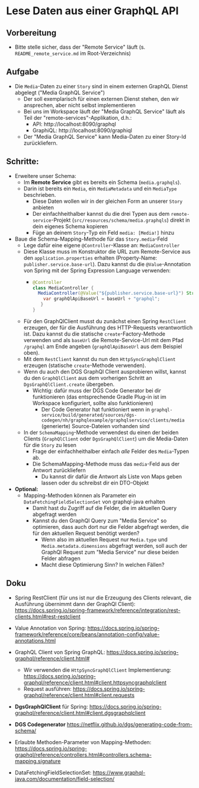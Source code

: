 # Lese Daten aus einer GraphQL API

## Vorbereitung

- Bitte stelle sicher, dass der "Remote Service" läuft (s. `README_remote_service.md` im Root-Verzeichnis)

## Aufgabe

- Die `Media`-Daten zu einer `Story` sind in einem externen GraphQL Dienst abgelegt ("Media GraphQL Service")
  - Der soll exemplarisch für einen externen Dienst stehen, den wir ansprechen, aber nicht selbst implementieren
  - Bei uns im Workspace läuft der "Media GraphQL Service" läuft als Teil der "remote-services"-Applikation, d.h.:
    - API: http://localhost:8090/graphql
    - GraphiQL: http://localhost:8090/graphiql
  - Der "Media GraphQL Service" kann Media-Daten zu einer Story-Id zurückliefern.

## Schritte:
- Erweitere unser Schema:
  - Im **Remote Service** gibt es bereits ein Schema (`media.graphqls`).
  - Darin ist bereits ein `Media`, ein `MediaMetadata` und ein `MediaType` beschrieben. 
    - Diese Daten wollen wir in der gleichen Form an unserer `Story` anbieten
    - Der einfachheithalber kannst du die drei Typen aus dem `remote-service`-Projekt (`src/resources/schema/media.graphqls`) direkt in dein eigenes Schema kopieren
    - Füge an deinem `Story`-Typ ein Feld `media: [Media!]` hinzu
- Baue die Schema-Mapping-Methode für das `Story.media`-Feld
  - Lege dafür eine eigene `@Controller`-Klasse an: `MediaController`
  - Diese Klasse muss im Konstruktor die URL zum Remote-Service aus den `application.properties` erhalten (Property-Name: `publisher.service.base-url`). Dazu kannst du die `@Value`-Annotation von Spring mit der Spring Expression Language verwenden:
    - ```java
      @Controller
      class MediaController {
        MediaController(@Value("${publisher.service.base-url}") String baseUrl) {
          var graphQlApiBaseUrl = baseUrl + "graphql";
         }
      }      
      ```
  - Für den GraphQlClient musst du zunächst einen Spring `RestClient` erzeugen, der für die Ausführung des HTTP-Requests verantwortlich ist. Dazu kannst du die statische `create`-Factory-Methode verwenden und als `baseUrl` die Remote-Service-Url mit dem Pfad `/graphql` am Ende angeben (`graphQlApiBaseUrl` aus dem Beispiel oben).
  - Mit dem `RestClient` kannst du nun den `HttpSyncGraphqlClient` erzeugen (statische `create`-Methode verwenden). 
  - Wenn du auch den DGS GraphQl Client ausprobieren willst, kannst du den `GraphQlClient` aus dem vorherigen Schritt an `DgsGraphQlClient.create` übergeben.
    - Wichtig: dafür muss der DGS Code Generator bei dir funktionieren (das entsprechende Gradle Plug-in ist im Workspace konfiguriert, sollte also funktionieren)
      - Der Code Generator hat funktioniert wenn in `graphql-service/build/generated/sources/dgs-codegen/nh/graphqlexample/graphqlservice/clients/media` (generierte) Source-Dateien vorhanden sind  
  - In der `SchemaMapping`-Methode verwendest du einen der beiden Clients (`GraphQlClient` oder `DgsGraphQlClient`) um die Media-Daten für die `Story` zu lesen
    - Frage der einfachheithalber einfach _alle_ Felder des `Media`-Typen ab.
    - Die SchemaMapping-Methode muss das `media`-Feld aus der Antwort zurückliefern
      - Du kannst dir dafür die Antwort als Liste von Maps geben lassen oder du schreibst dir ein DTO-Objekt
- **Optional:**
  - Mapping-Methoden können als Parameter ein `DataFetchingFieldSelectionSet` von graphql-java erhalten
    - Damit hast du Zugriff auf die Felder, die im aktuellen Query abgefragt werden
    - Kannst du den GraphQl Query zum "Media Service" so optimieren, dass auch dort nur die Felder abgefragt werden, die für den aktuellen Request benötigt werden?
      - Wenn also im aktuellen Request nur `Media.type` und `Media.metadata.dimensions` abgefragt werden, soll auch der GraphQl Request zum "Media Service" nur diese beiden Felder abfragen
      - Macht diese Optimierung Sinn? In welchen Fällen?

## Doku

* Spring RestClient (für uns ist nur die Erzeugung des Clients relevant, die Ausführung übernimmt dann der GraphQl Client): https://docs.spring.io/spring-framework/reference/integration/rest-clients.html#rest-restclient
* Value Annotation von Spring: https://docs.spring.io/spring-framework/reference/core/beans/annotation-config/value-annotations.html

* GraphQL Client von Spring GraphQL: https://docs.spring.io/spring-graphql/reference/client.html#
  * Wir verwenden die `HttpSyncGraphQlClient` Implementierung: https://docs.spring.io/spring-graphql/reference/client.html#client.httpsyncgraphqlclient
  * Request ausführen: https://docs.spring.io/spring-graphql/reference/client.html#client.requests

* **DgsGraphQlClient** für Spring: https://docs.spring.io/spring-graphql/reference/client.html#client.dgsgraphqlclient
* **DGS Codegenerator** https://netflix.github.io/dgs/generating-code-from-schema/

* Erlaubte Methoden-Parameter von Mapping-Methoden: https://docs.spring.io/spring-graphql/reference/controllers.html#controllers.schema-mapping.signature
* DataFetchingFieldSelectionSet: https://www.graphql-java.com/documentation/field-selection/
